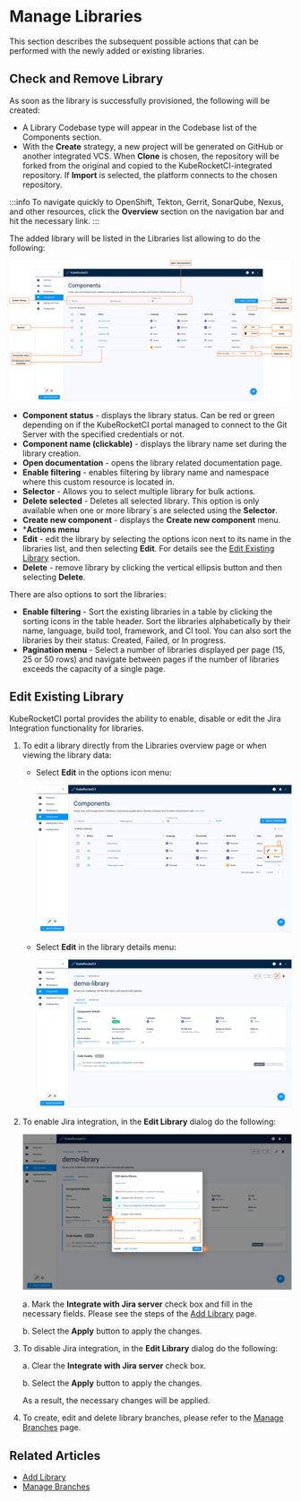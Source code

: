# Manage Libraries

This section describes the subsequent possible actions that can be performed with the newly added or existing libraries.

## Check and Remove Library

As soon as the library is successfully provisioned, the following will be created:

* A Library Codebase type will appear in the Codebase list of the Components section.
* With the **Create** strategy, a new project will be generated on GitHub or another integrated VCS. When **Clone** is chosen, the repository will be forked from the original and copied to the KubeRocketCI-integrated repository. If **Import** is selected, the platform connects to the chosen repository.

:::info
    To navigate quickly to OpenShift, Tekton, Gerrit, SonarQube, Nexus, and other resources, click the **Overview** section on the navigation bar and hit the necessary link.
:::

The added library will be listed in the Libraries list allowing to do the following:

![Library menu](../assets/user-guide/components/components-manage-components-menu.png  "Library menu")

* **Component status** - displays the library status. Can be red or green depending on if the KubeRocketCI portal managed to connect to the Git Server with the specified credentials or not.
* **Component name (clickable)** - displays the library name set during the library creation.
* **Open documentation** - opens the library related documentation page.
* **Enable filtering** - enables filtering by library name and namespace where this custom resource is located in.
* **Selector** - Allows you to select multiple library for bulk actions.
* **Delete selected** - Deletes all selected library. This option is only available when one or more library`s are selected using the **Selector**.
* **Create new component** - displays the **Create new component** menu.
* ***Actions menu**
* **Edit** - edit the library by selecting the options icon next to its name in the libraries list, and then selecting **Edit**. For details see the [Edit Existing Library](#edit-existing-library) section.
* **Delete** - remove library by clicking the vertical ellipsis button and then selecting **Delete**.

There are also options to sort the libraries:

* **Enable filtering** - Sort the existing libraries in a table by clicking the sorting icons in the table header. Sort the libraries alphabetically by their name, language, build tool, framework, and CI tool. You can also sort the libraries by their status: Created, Failed, or In progress.
* **Pagination menu** - Select a number of libraries displayed per page (15, 25 or 50 rows) and navigate between pages if the number of libraries exceeds the capacity of a single page.

## Edit Existing Library

KubeRocketCI portal provides the ability to enable, disable or edit the Jira Integration functionality for libraries.

1. To edit a library directly from the Libraries overview page or when viewing the library data:

    * Select **Edit** in the options icon menu:

      ![Edit library on the libraries overview page](../assets/user-guide/components/library/library-manage-components-library-edit-1.png "Edit library on the libraries overview page")

    * Select **Edit** in the library details menu:

      ![Edit library when viewing the library data](../assets/user-guide/components/library/library-manage-components-library-edit-2.png "Edit library when viewing the library data")

2. To enable Jira integration, in the **Edit Library** dialog do the following:

    ![Edit library](../assets/user-guide/components/library/library-manage-edit-codebase-library.png "Edit library")

    a. Mark the **Integrate with Jira server** check box and fill in the necessary fields. Please see the steps of the [Add Library](add-library.md) page.

    b. Select the **Apply** button to apply the changes.

3. To disable Jira integration, in the **Edit Library** dialog do the following:

    a. Clear the **Integrate with Jira server** check box.

    b. Select the **Apply** button to apply the changes.

    As a result, the necessary changes will be applied.

4. To create, edit and delete library branches, please refer to the [Manage Branches](../user-guide/manage-branches.md) page.

## Related Articles

* [Add Library](add-library.md)
* [Manage Branches](../user-guide/manage-branches.md)
